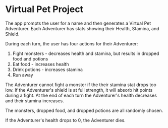 # Virtual Pet Project

The app prompts the user for a name and then generates a Virtual Pet Adventurer.
Each Adventurer has stats showing their Health, Stamina, and Shield. 

During each turn, the user has four actions for their Adventurer:
1. Fight monsters - decreases health and stamina, but results in dropped food and potions
1. Eat food - increases health
1. Drink potions - increases stamina
1. Run away

The Adventurer cannot fight a monster if the their stamina stat drops too low.
If the Adventurer's shield is at full strength, it will absorb hit points during a fight.
At the end of each turn the Adventurer's health decreases and their stamina increases.

The monsters, dropped food, and dropped potions are all randomly chosen.

If the Adventurer's health drops to 0, the Adventurer dies.